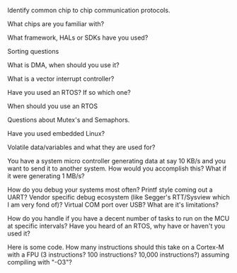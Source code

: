 Identify common chip to chip communication protocols.

What chips are you familiar with?

What framework, HALs or SDKs have you used?

Sorting questions

What is DMA, when should you use it?

What is a vector interrupt controller?

Have you used an RTOS? If so which one?

When should you use an RTOS

Questions about Mutex's and Semaphors.

Have you used embedded Linux?

Volatile data/variables and what they are used for?

You have a system micro controller generating data at say 10 KB/s and you want to send it to another system. How would you accomplish this? What if it were generating 1 MB/s?

How do you debug your systems most often? Printf style coming out a UART? Vendor specific debug ecosystem (like Segger's RTT/Sysview which I am very fond of)? Virtual COM port over USB? What are it's limitations?

How do you handle if you have a decent number of tasks to run on the MCU at specific intervals? Have you heard of an RTOS, why have or haven't you used it?

Here is some code. How many instructions should this take on a Cortex-M with a FPU (3 instructions? 100 instructions? 10,000 instructions?) assuming compiling with "-O3"?

